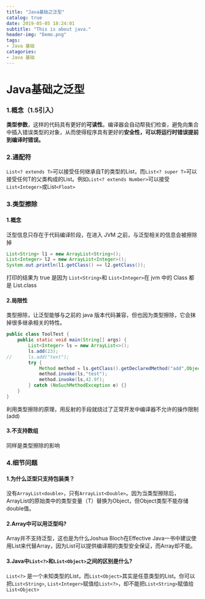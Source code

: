 ```yaml
---
title: "Java基础之泛型"
catalog: true
date: 2019-05-05 18:24:01
subtitle: "This is about java."
header-img: "Demo.png"
tags:
- Java 基础
catagories:
- Java 基础
---
```


# Java基础之泛型

### 1.概念（1.5引入）

**类型参数**，这样的代码具有更好的**可读性**。编译器会自动帮我们检查，避免向集合中插入错误类型的对象，从而使得程序具有更好的**安全性，可以将运行时错误提前到编译时错误。**

### 2.通配符

`List<? extends T>`可以接受任何继承自T的类型的List，而`List<? super T>`可以接受任何T的父类构成的List。例如`List<? extends Number>`可以接受`List<Integer>`或List`<Float>`

### 3.类型擦除

#### 1.概念

泛型信息只存在于代码编译阶段，在进入 JVM 之前，与泛型相关的信息会被擦除掉

```java
List<String> l1 = new ArrayList<String>();
List<Integer> l2 = new ArrayList<Integer>();
System.out.println(l1.getClass() == l2.getClass());
```

打印的结果为 true 是因为 `List<String>`和 `List<Integer>`在 jvm 中的 Class 都是 List.class

#### 2.局限性

类型擦除，让泛型能够与之前的 java 版本代码兼容，但也因为类型擦除，它会抹掉很多继承相关的特性。

```java
public class ToolTest {
	public static void main(String[] args) {
		List<Integer> ls = new ArrayList<>();
		ls.add(23);
//		ls.add("text");
		try {
			Method method = ls.getClass().getDeclaredMethod("add",Object.class);		
			method.invoke(ls,"test");
			method.invoke(ls,42.9f);
		} catch (NoSuchMethodException e) {}
	}
}
```

利用类型擦除的原理，用反射的手段就绕过了正常开发中编译器不允许的操作限制(add)

#### 3.不支持数组

同样是类型擦除的影响

### 4.细节问题

#### 1.为什么泛型只支持包装类？

没有`ArrayList<double>`，只有`ArrayList<Double>`。因为当类型擦除后，ArrayList的原始类中的类型变量（T）替换为Object，但Object类型不能存储double值。

#### 2.Array中可以用泛型吗?

Array并不支持泛型，这也是为什么Joshua Bloch在Effective Java一书中建议使用List来代替Array，因为List可以提供编译期的类型安全保证，而Array却不能。

#### 3.Java中`List<?>`和`List<Object>`之间的区别是什么?

`List<?>` 是一个未知类型的List，而`List<Object>`其实是任意类型的List。你可以把`List<String>`, `List<Integer>`赋值给`List<?>`，却不能把`List<String>`赋值给`List<Object>`

